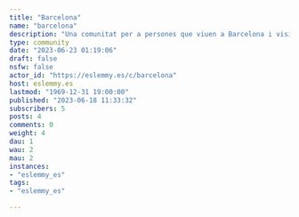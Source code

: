 ```yaml
---
title: "Barcelona" 
name: "barcelona"
description: "Una comunitat per a persones que viuen a Barcelona i visiten aquesta bonica ciutat. Una comunidad para personas que viven en Barcelona y visitan esta hermosa ciudad."
type: community
date: "2023-06-23 01:19:06"
draft: false
nsfw: false
actor_id: "https://eslemmy.es/c/barcelona"
host: eslemmy.es
lastmod: "1969-12-31 19:00:00"
published: "2023-06-18 11:33:32"
subscribers: 5
posts: 4
comments: 0
weight: 4
dau: 1
wau: 2
mau: 2
instances:
- "eslemmy_es"
tags: 
- "eslemmy_es"

---
```

